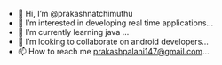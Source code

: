 - 👋 Hi, I’m @prakashnatchimuthu
- 👀 I’m interested in developing real time applications...
- 🌱 I’m currently learning java ...
- 💞️ I’m looking to collaborate on android developers...
- 📫 How to reach me prakashpalani147@gmail.com...

<!---
prakashviki/prakashviki is a ✨ special ✨ repository because its `README.md` (this file) appears on your GitHub profile.
You can click the Preview link to take a look at your changes.
--->
